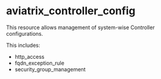 # aviatrix_controller_config

This resource allows management of system-wise Controller configurations.

This includes:
* http_access
* fqdn_exception_rule
* security_group_management
